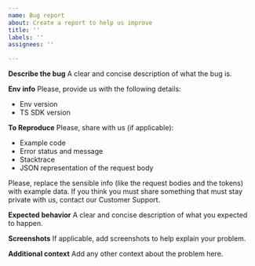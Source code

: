 ```yaml
---
name: Bug report
about: Create a report to help us improve
title: ''
labels: ''
assignees: ''

---
```


**Describe the bug**
A clear and concise description of what the bug is.

**Env info**
Please, provide us with the following details:
- Env version
- TS SDK version

**To Reproduce**
Please, share with us (if applicable):
- Example code
- Error status and message
- Stacktrace
- JSON representation of the request body

Please, replace the sensible info (like the request bodies and the tokens) with example data. If you think you must share something that must stay private with us, contact our Customer Support.

**Expected behavior**
A clear and concise description of what you expected to happen.

**Screenshots**
If applicable, add screenshots to help explain your problem.

**Additional context**
Add any other context about the problem here.
